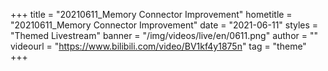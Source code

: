 +++
    title = "20210611_Memory Connector Improvement"
    hometitle = "20210611_Memory Connector Improvement"
    date = "2021-06-11"
    styles = "Themed Livestream"
    banner = "/img/videos/live/en/0611.png"
    author = ""
    videourl = "https://www.bilibili.com/video/BV1kf4y1875n" 
    tag = "theme"
+++